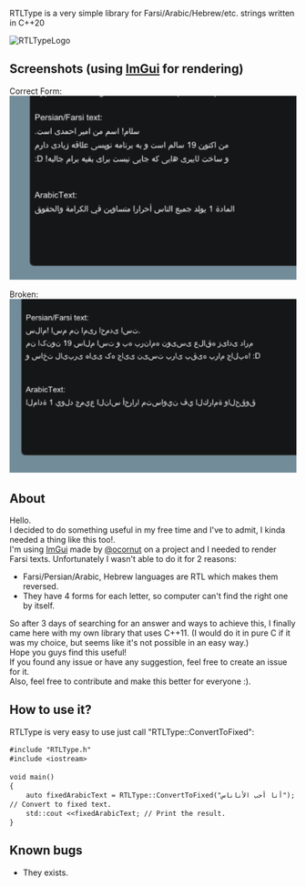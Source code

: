 RTLType is a very simple library for Farsi/Arabic/Hebrew/etc. strings written in C++20

![RTLTypeLogo](https://github.com/oscar7070/RTLType/assets/56559647/1d01306a-8669-4920-98d4-6554cf16e600)

## Screenshots (using [ImGui](https://github.com/ocornut/imgui) for rendering)
Correct Form:  
![ScreenShot](https://raw.githubusercontent.com/AmyrAhmady/FarsiType/master/screenshots/correctForm.png)
  
Broken:   
![ScreenShot](https://raw.githubusercontent.com/AmyrAhmady/FarsiType/master/screenshots/brokenOne.png)

## About
Hello.  
I decided to do something useful in my free time and I've to admit, I kinda needed a thing like this too!.  
I'm using [ImGui](https://github.com/ocornut/imgui) made by [@ocornut](https://github.com/ocornut/) on a project and I needed to render Farsi texts. Unfortunately I wasn't able to do it for 2 reasons:  
- Farsi/Persian/Arabic, Hebrew languages are RTL which makes them reversed.
- They have 4 forms for each letter, so computer can't find the right one by itself.

So after 3 days of searching for an answer and ways to achieve this, I finally came here with my own library that uses C++11. (I would do it in pure C if it was my choice, but seems like it's not possible in an easy way.)  
Hope you guys find this useful!  
If you found any issue or have any suggestion, feel free to create an issue for it.  
Also, feel free to contribute and make this better for everyone :).  

## How to use it?
RTLType is very easy to use just call "RTLType::ConvertToFixed":
```
#include "RTLType.h"
#include <iostream>

void main()
{
    auto fixedArabicText = RTLType::ConvertToFixed("أنا أحب الأناناس"); // Convert to fixed text.
    std::cout <<fixedArabicText; // Print the result.
}
```

## Known bugs
- They exists.
